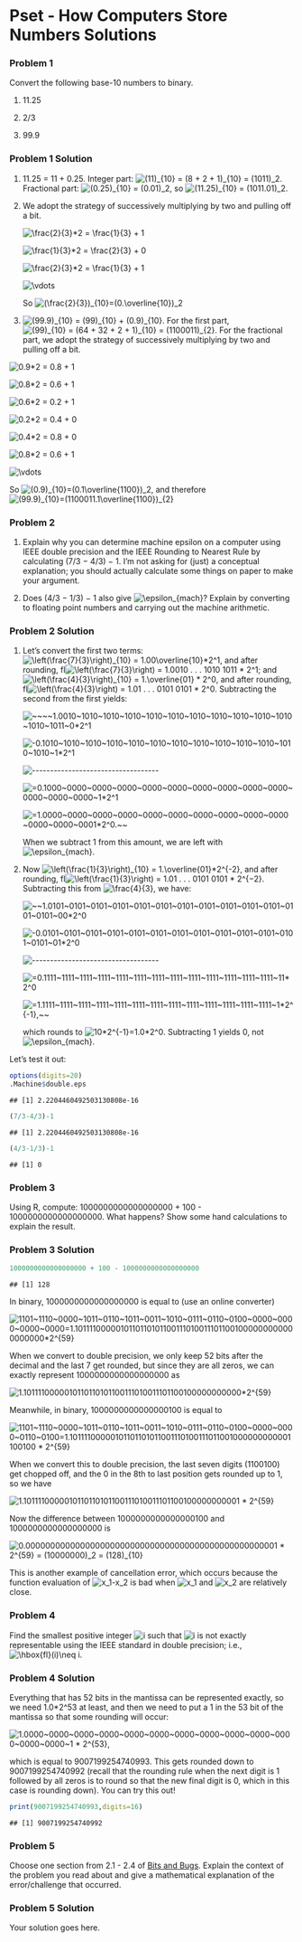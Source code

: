 Pset - How Computers Store Numbers Solutions
================

### Problem 1

Convert the following base-10 numbers to binary.

1.  11.25

2.  2/3

3.  99.9

### Problem 1 Solution

1.  11.25 = 11 + 0.25. Integer part:
    ![(11)\_{10} = (8 + 2 + 1)\_{10} = (1011)\_2](https://latex.codecogs.com/png.image?%5Cdpi%7B110%7D&space;%5Cbg_white&space;%2811%29_%7B10%7D%20%3D%20%288%20%2B%202%20%2B%201%29_%7B10%7D%20%3D%20%281011%29_2 "(11)_{10} = (8 + 2 + 1)_{10} = (1011)_2").
    Fractional part:
    ![(0.25)\_{10} = (0.01)\_2](https://latex.codecogs.com/png.image?%5Cdpi%7B110%7D&space;%5Cbg_white&space;%280.25%29_%7B10%7D%20%3D%20%280.01%29_2 "(0.25)_{10} = (0.01)_2"),
    so
    ![(11.25)\_{10} = (1011.01)\_2](https://latex.codecogs.com/png.image?%5Cdpi%7B110%7D&space;%5Cbg_white&space;%2811.25%29_%7B10%7D%20%3D%20%281011.01%29_2 "(11.25)_{10} = (1011.01)_2").

2.  We adopt the strategy of successively multiplying by two and pulling
    off a bit.

    ![\frac{2}{3}\*2 = \frac{1}{3} + 1](https://latex.codecogs.com/png.image?%5Cdpi%7B110%7D&space;%5Cbg_white&space;%5Cfrac%7B2%7D%7B3%7D%2A2%20%3D%20%5Cfrac%7B1%7D%7B3%7D%20%2B%201 "\frac{2}{3}*2 = \frac{1}{3} + 1")

    ![\frac{1}{3}\*2 = \frac{2}{3} + 0](https://latex.codecogs.com/png.image?%5Cdpi%7B110%7D&space;%5Cbg_white&space;%5Cfrac%7B1%7D%7B3%7D%2A2%20%3D%20%5Cfrac%7B2%7D%7B3%7D%20%2B%200 "\frac{1}{3}*2 = \frac{2}{3} + 0")

    ![\frac{2}{3}\*2 = \frac{1}{3} + 1](https://latex.codecogs.com/png.image?%5Cdpi%7B110%7D&space;%5Cbg_white&space;%5Cfrac%7B2%7D%7B3%7D%2A2%20%3D%20%5Cfrac%7B1%7D%7B3%7D%20%2B%201 "\frac{2}{3}*2 = \frac{1}{3} + 1")

    ![\vdots](https://latex.codecogs.com/png.image?%5Cdpi%7B110%7D&space;%5Cbg_white&space;%5Cvdots "\vdots")

    So
    ![(\frac{2}{3})\_{10}=(0.\overline{10})\_2](https://latex.codecogs.com/png.image?%5Cdpi%7B110%7D&space;%5Cbg_white&space;%28%5Cfrac%7B2%7D%7B3%7D%29_%7B10%7D%3D%280.%5Coverline%7B10%7D%29_2 "(\frac{2}{3})_{10}=(0.\overline{10})_2")

3.  ![(99.9)\_{10} = (99)\_{10} + (0.9)\_{10}](https://latex.codecogs.com/png.image?%5Cdpi%7B110%7D&space;%5Cbg_white&space;%2899.9%29_%7B10%7D%20%3D%20%2899%29_%7B10%7D%20%2B%20%280.9%29_%7B10%7D "(99.9)_{10} = (99)_{10} + (0.9)_{10}").
    For the first part,
    ![(99)\_{10} = (64 + 32 + 2 + 1)\_{10} = (1100011)\_{2}](https://latex.codecogs.com/png.image?%5Cdpi%7B110%7D&space;%5Cbg_white&space;%2899%29_%7B10%7D%20%3D%20%2864%20%2B%2032%20%2B%202%20%2B%201%29_%7B10%7D%20%3D%20%281100011%29_%7B2%7D "(99)_{10} = (64 + 32 + 2 + 1)_{10} = (1100011)_{2}").
    For the fractional part, we adopt the strategy of successively
    multiplying by two and pulling off a bit.

![0.9\*2 = 0.8 + 1](https://latex.codecogs.com/png.image?%5Cdpi%7B110%7D&space;%5Cbg_white&space;0.9%2A2%20%3D%200.8%20%2B%201 "0.9*2 = 0.8 + 1")

![0.8\*2 = 0.6 + 1](https://latex.codecogs.com/png.image?%5Cdpi%7B110%7D&space;%5Cbg_white&space;0.8%2A2%20%3D%200.6%20%2B%201 "0.8*2 = 0.6 + 1")

![0.6\*2 = 0.2 + 1](https://latex.codecogs.com/png.image?%5Cdpi%7B110%7D&space;%5Cbg_white&space;0.6%2A2%20%3D%200.2%20%2B%201 "0.6*2 = 0.2 + 1")

![0.2\*2 = 0.4 + 0](https://latex.codecogs.com/png.image?%5Cdpi%7B110%7D&space;%5Cbg_white&space;0.2%2A2%20%3D%200.4%20%2B%200 "0.2*2 = 0.4 + 0")

![0.4\*2 = 0.8 + 0](https://latex.codecogs.com/png.image?%5Cdpi%7B110%7D&space;%5Cbg_white&space;0.4%2A2%20%3D%200.8%20%2B%200 "0.4*2 = 0.8 + 0")

![0.8\*2 = 0.6 + 1](https://latex.codecogs.com/png.image?%5Cdpi%7B110%7D&space;%5Cbg_white&space;0.8%2A2%20%3D%200.6%20%2B%201 "0.8*2 = 0.6 + 1")

![\vdots](https://latex.codecogs.com/png.image?%5Cdpi%7B110%7D&space;%5Cbg_white&space;%5Cvdots "\vdots")

So
![(0.9)\_{10}=(0.1\overline{1100})\_2](https://latex.codecogs.com/png.image?%5Cdpi%7B110%7D&space;%5Cbg_white&space;%280.9%29_%7B10%7D%3D%280.1%5Coverline%7B1100%7D%29_2 "(0.9)_{10}=(0.1\overline{1100})_2"),
and therefore
![(99.9)\_{10}=(1100011.1\overline{1100})\_{2}](https://latex.codecogs.com/png.image?%5Cdpi%7B110%7D&space;%5Cbg_white&space;%2899.9%29_%7B10%7D%3D%281100011.1%5Coverline%7B1100%7D%29_%7B2%7D "(99.9)_{10}=(1100011.1\overline{1100})_{2}")

### Problem 2

1.  Explain why you can determine machine epsilon on a computer using
    IEEE double precision and the IEEE Rounding to Nearest Rule by
    calculating (7/3 − 4/3) − 1. I’m not asking for (just) a conceptual
    explanation; you should actually calculate some things on paper to
    make your argument.

2.  Does (4/3 − 1/3) − 1 also give
    ![\epsilon\_{mach}](https://latex.codecogs.com/png.image?%5Cdpi%7B110%7D&space;%5Cbg_white&space;%5Cepsilon_%7Bmach%7D "\epsilon_{mach}")?
    Explain by converting to floating point numbers and carrying out the
    machine arithmetic.

### Problem 2 Solution

1.  Let’s convert the first two terms:
    ![\left(\frac{7}{3}\right)\_{10} = 1.00\overline{10}\*2^1](https://latex.codecogs.com/png.image?%5Cdpi%7B110%7D&space;%5Cbg_white&space;%5Cleft%28%5Cfrac%7B7%7D%7B3%7D%5Cright%29_%7B10%7D%20%3D%201.00%5Coverline%7B10%7D%2A2%5E1 "\left(\frac{7}{3}\right)_{10} = 1.00\overline{10}*2^1"),
    and after rounding,
    fl![\left(\frac{7}{3}\right) = 1.0010 . . . 1010 1011 \* 2^1](https://latex.codecogs.com/png.image?%5Cdpi%7B110%7D&space;%5Cbg_white&space;%5Cleft%28%5Cfrac%7B7%7D%7B3%7D%5Cright%29%20%3D%201.0010%20.%20.%20.%201010%201011%20%2A%202%5E1 "\left(\frac{7}{3}\right) = 1.0010 . . . 1010 1011 * 2^1");
    and
    ![\left(\frac{4}{3}\right)\_{10} = 1.\overline{01} \* 2^0](https://latex.codecogs.com/png.image?%5Cdpi%7B110%7D&space;%5Cbg_white&space;%5Cleft%28%5Cfrac%7B4%7D%7B3%7D%5Cright%29_%7B10%7D%20%3D%201.%5Coverline%7B01%7D%20%2A%202%5E0 "\left(\frac{4}{3}\right)_{10} = 1.\overline{01} * 2^0"),
    and after rounding,
    fl![\left(\frac{4}{3}\right) = 1.01 . . . 0101 0101 \* 2^0](https://latex.codecogs.com/png.image?%5Cdpi%7B110%7D&space;%5Cbg_white&space;%5Cleft%28%5Cfrac%7B4%7D%7B3%7D%5Cright%29%20%3D%201.01%20.%20.%20.%200101%200101%20%2A%202%5E0 "\left(\frac{4}{3}\right) = 1.01 . . . 0101 0101 * 2^0").
    Subtracting the second from the first yields:

    ![\~\~\~\~1.0010\~1010\~1010\~1010\~1010\~1010\~1010\~1010\~1010\~1010\~1010\~1010\~1011\~0\*2^1](https://latex.codecogs.com/png.image?%5Cdpi%7B110%7D&space;%5Cbg_white&space;~~~~1.0010~1010~1010~1010~1010~1010~1010~1010~1010~1010~1010~1010~1011~0%2A2%5E1 "~~~~1.0010~1010~1010~1010~1010~1010~1010~1010~1010~1010~1010~1010~1011~0*2^1")

    ![-0.1010\~1010\~1010\~1010\~1010\~1010\~1010\~1010\~1010\~1010\~1010\~1010\~1010\~1\*2^1](https://latex.codecogs.com/png.image?%5Cdpi%7B110%7D&space;%5Cbg_white&space;-0.1010~1010~1010~1010~1010~1010~1010~1010~1010~1010~1010~1010~1010~1%2A2%5E1 "-0.1010~1010~1010~1010~1010~1010~1010~1010~1010~1010~1010~1010~1010~1*2^1")

    ![-----------------------------------](https://latex.codecogs.com/png.image?%5Cdpi%7B110%7D&space;%5Cbg_white&space;----------------------------------- "-----------------------------------")

    ![=0.1000\~0000\~0000\~0000\~0000\~0000\~0000\~0000\~0000\~0000\~0000\~0000\~0000\~1\*2^1](https://latex.codecogs.com/png.image?%5Cdpi%7B110%7D&space;%5Cbg_white&space;%3D0.1000~0000~0000~0000~0000~0000~0000~0000~0000~0000~0000~0000~0000~1%2A2%5E1 "=0.1000~0000~0000~0000~0000~0000~0000~0000~0000~0000~0000~0000~0000~1*2^1")

    ![=1.0000\~0000\~0000\~0000\~0000\~0000\~0000\~0000\~0000\~0000\~0000\~0000\~0001\*2^0.\~\~](https://latex.codecogs.com/png.image?%5Cdpi%7B110%7D&space;%5Cbg_white&space;%3D1.0000~0000~0000~0000~0000~0000~0000~0000~0000~0000~0000~0000~0001%2A2%5E0.~~ "=1.0000~0000~0000~0000~0000~0000~0000~0000~0000~0000~0000~0000~0001*2^0.~~")

    When we subtract 1 from this amount, we are left with
    ![\epsilon\_{mach}](https://latex.codecogs.com/png.image?%5Cdpi%7B110%7D&space;%5Cbg_white&space;%5Cepsilon_%7Bmach%7D "\epsilon_{mach}").

2.  Now
    ![\left(\frac{1}{3}\right)\_{10} = 1.\overline{01}\*2^{-2}](https://latex.codecogs.com/png.image?%5Cdpi%7B110%7D&space;%5Cbg_white&space;%5Cleft%28%5Cfrac%7B1%7D%7B3%7D%5Cright%29_%7B10%7D%20%3D%201.%5Coverline%7B01%7D%2A2%5E%7B-2%7D "\left(\frac{1}{3}\right)_{10} = 1.\overline{01}*2^{-2}"),
    and after rounding,
    fl![\left(\frac{1}{3}\right) = 1.01 . . . 0101 0101 \* 2^{−2}](https://latex.codecogs.com/png.image?%5Cdpi%7B110%7D&space;%5Cbg_white&space;%5Cleft%28%5Cfrac%7B1%7D%7B3%7D%5Cright%29%20%3D%201.01%20.%20.%20.%200101%200101%20%2A%202%5E%7B%E2%88%922%7D "\left(\frac{1}{3}\right) = 1.01 . . . 0101 0101 * 2^{−2}").
    Subtracting this from
    ![\frac{4}{3}](https://latex.codecogs.com/png.image?%5Cdpi%7B110%7D&space;%5Cbg_white&space;%5Cfrac%7B4%7D%7B3%7D "\frac{4}{3}"),
    we have:

    ![\~\~1.0101\~0101\~0101\~0101\~0101\~0101\~0101\~0101\~0101\~0101\~0101\~0101\~0101\~00\*2^0](https://latex.codecogs.com/png.image?%5Cdpi%7B110%7D&space;%5Cbg_white&space;~~1.0101~0101~0101~0101~0101~0101~0101~0101~0101~0101~0101~0101~0101~00%2A2%5E0 "~~1.0101~0101~0101~0101~0101~0101~0101~0101~0101~0101~0101~0101~0101~00*2^0")

    ![-0.0101\~0101\~0101\~0101\~0101\~0101\~0101\~0101\~0101\~0101\~0101\~0101\~0101\~01\*2^0](https://latex.codecogs.com/png.image?%5Cdpi%7B110%7D&space;%5Cbg_white&space;-0.0101~0101~0101~0101~0101~0101~0101~0101~0101~0101~0101~0101~0101~01%2A2%5E0 "-0.0101~0101~0101~0101~0101~0101~0101~0101~0101~0101~0101~0101~0101~01*2^0")

    ![-----------------------------------](https://latex.codecogs.com/png.image?%5Cdpi%7B110%7D&space;%5Cbg_white&space;----------------------------------- "-----------------------------------")

    ![=0.1111\~1111\~1111\~1111\~1111\~1111\~1111\~1111\~1111\~1111\~1111\~1111\~1111\~11\*2^0](https://latex.codecogs.com/png.image?%5Cdpi%7B110%7D&space;%5Cbg_white&space;%3D0.1111~1111~1111~1111~1111~1111~1111~1111~1111~1111~1111~1111~1111~11%2A2%5E0 "=0.1111~1111~1111~1111~1111~1111~1111~1111~1111~1111~1111~1111~1111~11*2^0")

    ![=1.1111\~1111\~1111\~1111\~1111\~1111\~1111\~1111\~1111\~1111\~1111\~1111\~1111\~1\*2^{-1},\~\~](https://latex.codecogs.com/png.image?%5Cdpi%7B110%7D&space;%5Cbg_white&space;%3D1.1111~1111~1111~1111~1111~1111~1111~1111~1111~1111~1111~1111~1111~1%2A2%5E%7B-1%7D%2C~~ "=1.1111~1111~1111~1111~1111~1111~1111~1111~1111~1111~1111~1111~1111~1*2^{-1},~~")

    which rounds to
    ![10\*2^{-1}=1.0\*2^0](https://latex.codecogs.com/png.image?%5Cdpi%7B110%7D&space;%5Cbg_white&space;10%2A2%5E%7B-1%7D%3D1.0%2A2%5E0 "10*2^{-1}=1.0*2^0").
    Subtracting 1 yields 0, not
    ![\epsilon\_{mach}.](https://latex.codecogs.com/png.image?%5Cdpi%7B110%7D&space;%5Cbg_white&space;%5Cepsilon_%7Bmach%7D. "\epsilon_{mach}.")

Let’s test it out:

``` r
options(digits=20)
.Machine$double.eps
```

    ## [1] 2.2204460492503130808e-16

``` r
(7/3-4/3)-1
```

    ## [1] 2.2204460492503130808e-16

``` r
(4/3-1/3)-1
```

    ## [1] 0

### Problem 3

Using R, compute: 1000000000000000000 + 100 - 1000000000000000000. What
happens? Show some hand calculations to explain the result.

### Problem 3 Solution

``` r
1000000000000000000 + 100 - 1000000000000000000
```

    ## [1] 128

In binary, 1000000000000000000 is equal to (use an online converter)

![1101\~1110\~0000\~1011\~0110\~1011\~0011\~1010\~0111\~0110\~0100\~0000\~0000\~0000\~0000=1.10111100000101101101011001110100111011001000000000000000000\*2^{59}](https://latex.codecogs.com/png.image?%5Cdpi%7B110%7D&space;%5Cbg_white&space;1101~1110~0000~1011~0110~1011~0011~1010~0111~0110~0100~0000~0000~0000~0000%3D1.10111100000101101101011001110100111011001000000000000000000%2A2%5E%7B59%7D "1101~1110~0000~1011~0110~1011~0011~1010~0111~0110~0100~0000~0000~0000~0000=1.10111100000101101101011001110100111011001000000000000000000*2^{59}")

When we convert to double precision, we only keep 52 bits after the
decimal and the last 7 get rounded, but since they are all zeros, we can
exactly represent 1000000000000000000 as

![1.1011110000010110110101100111010011101100100000000000\*2^{59}](https://latex.codecogs.com/png.image?%5Cdpi%7B110%7D&space;%5Cbg_white&space;1.1011110000010110110101100111010011101100100000000000%2A2%5E%7B59%7D "1.1011110000010110110101100111010011101100100000000000*2^{59}")

Meanwhile, in binary, 1000000000000000100 is equal to

![1101\~1110\~0000\~1011\~0110\~1011\~0011\~1010\~0111\~0110\~0100\~0000\~0000\~0110\~0100=1.10111100000101101101011001110100111011001000000000001100100 \* 2^{59}](https://latex.codecogs.com/png.image?%5Cdpi%7B110%7D&space;%5Cbg_white&space;1101~1110~0000~1011~0110~1011~0011~1010~0111~0110~0100~0000~0000~0110~0100%3D1.10111100000101101101011001110100111011001000000000001100100%20%2A%202%5E%7B59%7D "1101~1110~0000~1011~0110~1011~0011~1010~0111~0110~0100~0000~0000~0110~0100=1.10111100000101101101011001110100111011001000000000001100100 * 2^{59}")

When we convert this to double precision, the last seven digits
(1100100) get chopped off, and the 0 in the 8th to last position gets
rounded up to 1, so we have

![1.1011110000010110110101100111010011101100100000000001 \* 2^{59}](https://latex.codecogs.com/png.image?%5Cdpi%7B110%7D&space;%5Cbg_white&space;1.1011110000010110110101100111010011101100100000000001%20%2A%202%5E%7B59%7D "1.1011110000010110110101100111010011101100100000000001 * 2^{59}")

Now the difference between 1000000000000000100 and 1000000000000000000
is

![0.000000000000000000000000000000000000000000000000001 \* 2^{59} = (10000000)\_2 = (128)\_{10}](https://latex.codecogs.com/png.image?%5Cdpi%7B110%7D&space;%5Cbg_white&space;0.000000000000000000000000000000000000000000000000001%20%2A%202%5E%7B59%7D%20%3D%20%2810000000%29_2%20%3D%20%28128%29_%7B10%7D "0.000000000000000000000000000000000000000000000000001 * 2^{59} = (10000000)_2 = (128)_{10}")

This is another example of cancellation error, which occurs because the
function evaluation of
![x_1-x_2](https://latex.codecogs.com/png.image?%5Cdpi%7B110%7D&space;%5Cbg_white&space;x_1-x_2 "x_1-x_2")
is bad when
![x_1](https://latex.codecogs.com/png.image?%5Cdpi%7B110%7D&space;%5Cbg_white&space;x_1 "x_1")
and
![x_2](https://latex.codecogs.com/png.image?%5Cdpi%7B110%7D&space;%5Cbg_white&space;x_2 "x_2")
are relatively close.

### Problem 4

Find the smallest positive integer
![i](https://latex.codecogs.com/png.image?%5Cdpi%7B110%7D&space;%5Cbg_white&space;i "i")
such that
![i](https://latex.codecogs.com/png.image?%5Cdpi%7B110%7D&space;%5Cbg_white&space;i "i")
is not exactly representable using the IEEE standard in double
precision; i.e.,
![\hbox{fl}(i)\neq i](https://latex.codecogs.com/png.image?%5Cdpi%7B110%7D&space;%5Cbg_white&space;%5Chbox%7Bfl%7D%28i%29%5Cneq%20i "\hbox{fl}(i)\neq i").

### Problem 4 Solution

Everything that has 52 bits in the mantissa can be represented exactly,
so we need 1.0\*2^53 at least, and then we need to put a 1 in the 53 bit
of the mantissa so that some rounding will occur:

![1.0000\~0000\~0000\~0000\~0000\~0000\~0000\~0000\~0000\~0000\~0000\~0000\~0000\~1 \* 2^{53},](https://latex.codecogs.com/png.image?%5Cdpi%7B110%7D&space;%5Cbg_white&space;1.0000~0000~0000~0000~0000~0000~0000~0000~0000~0000~0000~0000~0000~1%20%2A%202%5E%7B53%7D%2C "1.0000~0000~0000~0000~0000~0000~0000~0000~0000~0000~0000~0000~0000~1 * 2^{53},")

which is equal to 9007199254740993. This gets rounded down to
9007199254740992 (recall that the rounding rule when the next digit is 1
followed by all zeros is to round so that the new final digit is 0,
which in this case is rounding down). You can try this out!

``` r
print(9007199254740993,digits=16)
```

    ## [1] 9007199254740992

### Problem 5

Choose one section from 2.1 - 2.4 of [Bits and
Bugs](https://epubs.siam.org/doi/book/10.1137/1.9781611975567). Explain
the context of the problem you read about and give a mathematical
explanation of the error/challenge that occurred.

### Problem 5 Solution

Your solution goes here.
